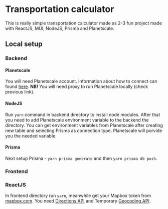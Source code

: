 ﻿# Transportation calculator

This is really simple transportation calculator made as 2-3 fun project made with ReactJS, MUI, NodeJS, Prisma and Planetscale.

## Local setup
### Backend

#### Planetscale
You will need Planetscale account. Information about how to connect can found [here](https://planetscale.com/docs/tutorials/connect-any-application).
**NB!** You will need proxy to run Planetscale locally (check previous link). 
#### NodeJS 
Run ```yarn``` command in backend directory to install node modules. After that you need to add Planetscale environment variable to the backend the directory. You can get environment variables from Planetscale after creating new table and selecting Prisma as connection type. Planetscale will porvide you the needed variable.
#### Prisma 
Next setup Prisma - ```yarn prisma generate``` and then ```yarn prisma db push```.

### Frontend

### ReactJS
In frontend directory run ```yarn```, meanwhile get your Mapbox token from [mapbox.com](mapbox.com). You need [Directions API](https://docs.mapbox.com/help/glossary/directions-api/) and Temporary [Geocoding API](https://docs.mapbox.com/api/search/geocoding/).